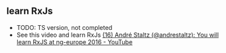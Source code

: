 ## learn RxJs


- TODO: TS version, not completed
- See this video and learn RxJs
[(16) André Staltz (@andrestaltz): You will learn RxJS at ng-europe 2016 - YouTube](https://www.youtube.com/watch?v=uQ1zhJHclvs&t=1223s)
